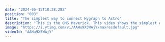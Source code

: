 ```yaml
---
date: "2024-06-15T10:28:28Z"
position: "003"
title: "The simplest way to connect Hygraph to Astro"
description: "This is the CMS Maverick. This video shows the simplest way to connect Hygraph to Astro.\n\nClone the Hygraph Project from this video: https://app.hygraph.com/clone/751a6bdf9431476c8b82c543895e6d16?name=Implementation%20Guides\n\nCheck out the code: https://github.com/hygraph/hygraph-implementation-guides/tree/main/astro\n\nJoin our community at https://slack.hygraph.com\nMake a free account at https://app.hygraph.com/signup"
image: "https://i.ytimg.com/vi/AAHu9X5WAjY/maxresdefault.jpg"
videoId: "AAHu9X5WAjY"
---
```


